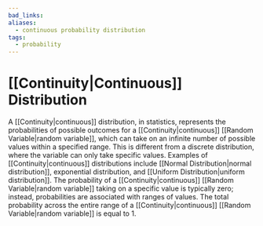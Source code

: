 ```yaml
---
bad_links:
aliases:
  - continuous probability distribution
tags:
  - probability
---
```

# [[Continuity|Continuous]] Distribution

A [[Continuity|continuous]] distribution, in statistics, represents the probabilities of possible outcomes for a [[Continuity|continuous]] [[Random Variable|random variable]], which can take on an infinite number of possible values within a specified range. This is different from a discrete distribution, where the variable can only take specific values. Examples of [[Continuity|continuous]] distributions include [[Normal Distribution|normal distribution]], exponential distribution, and [[Uniform Distribution|uniform distribution]]. The probability of a [[Continuity|continuous]] [[Random Variable|random variable]] taking on a specific value is typically zero; instead, probabilities are associated with ranges of values. The total probability across the entire range of a [[Continuity|continuous]] [[Random Variable|random variable]] is equal to 1.